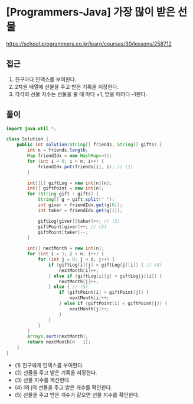 [Programmers-Java] 가장 많이 받은 선물
=
<https://school.programmers.co.kr/learn/courses/30/lessons/258712>


접근
--


1. 친구마다 인덱스를 부여한다.
2. 2차원 배열에 선물을 주고 받은 기록을 저장한다.
3. 각각의 선물 지수는 선물을 줄 때 마다 \+1, 받을 때마다 \-1한다.


풀이
--



```java
import java.util.*;

class Solution {
    public int solution(String[] friends, String[] gifts) {
        int n = friends.length;
        Map friendIdx = new HashMap<>();
        for (int i = 0; i < n; i++) {
            friendIdx.put(friends[i], i); // (1)
        }

        int[][] giftLog = new int[n][n];
        int[] giftPoint = new int[n];
        for (String gift : gifts) {
            String[] g = gift.split(" ");
            int giver = friendIdx.get(g[0]);
            int taker = friendIdx.get(g[1]);

            giftLog[giver][taker]++; // (2)
            giftPoint[giver]++; // (3)
            giftPoint[taker]--;
        }

        int[] nextMonth = new int[n];
        for (int i = 1; i < n; i++) {
            for (int j = 0; j < i; j++) {
                if (giftLog[i][j] > giftLog[j][i]) { // (4)
                    nextMonth[i]++;
                } else if (giftLog[i][j] < giftLog[j][i]) {
                    nextMonth[j]++;
                } else { // (5)
                    if (giftPoint[i] > giftPoint[j]) {
                        nextMonth[i]++;
                    } else if (giftPoint[i] < giftPoint[j]) {
                        nextMonth[j]++;
                    }
                }
            }
        }
        Arrays.sort(nextMonth);
        return nextMonth[n - 1];
    }
}
```


* (1\) 친구에게 인덱스를 부여한다.
* (2\) 선물을 주고 받은 기록을 저장한다.
* (3\) 선물 지수를 계산한다.
* (4\) i와 j의 선물을 주고 받은 개수를 확인한다.
* (5\) 선물을 주고 받은 개수가 같으면 선물 지수를 확인한다.
